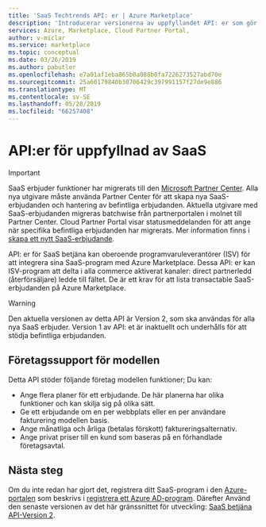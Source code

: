 ```yaml
---
title: 'SaaS Techtrends API: er | Azure Marketplace'
description: 'Introducerar versionerna av uppfyllandet API: er som gör det möjligt att integrera din SaaS och erbjuder med Azure Marketplace.'
services: Azure, Marketplace, Cloud Partner Portal,
author: v-miclar
ms.service: marketplace
ms.topic: conceptual
ms.date: 03/26/2019
ms.author: pabutler
ms.openlocfilehash: e7a01af1eba865b0a088b0fa7226273527abd70e
ms.sourcegitcommit: 25a60179840b30706429c397991157f27de9e886
ms.translationtype: MT
ms.contentlocale: sv-SE
ms.lasthandoff: 05/28/2019
ms.locfileid: "66257408"
---
```

# <a name="saas-fulfillment-apis"></a>API:er för uppfyllnad av SaaS

> [!IMPORTANT] 
> SaaS erbjuder funktioner har migrerats till den [Microsoft Partner Center](https://partner.microsoft.com/dashboard/directory).  Alla nya utgivare måste använda Partner Center för att skapa nya SaaS-erbjudanden och hantering av befintliga erbjudanden.  Aktuella utgivare med SaaS-erbjudanden migreras batchwise från partnerportalen i molnet till Partner Center.  Cloud Partner Portal visar statusmeddelanden för att ange när specifika befintliga erbjudanden har migrerats.
> Mer information finns i [skapa ett nytt SaaS-erbjudande](../../partner-center-portal/create-new-saas-offer.md).

API: er för SaaS betjäna kan oberoende programvaruleverantörer (ISV) för att integrera sina SaaS-program med Azure Marketplace. Dessa API: er kan ISV-program att delta i alla commerce aktiverat kanaler: direct partnerledd (återförsäljare) ledde till fältet.  De är ett krav för att lista transactable SaaS-erbjudanden på Azure Marketplace.

> [!WARNING]
> Den aktuella versionen av detta API är Version 2, som ska användas för alla nya SaaS erbjuder.  Version 1 av API: et är inaktuellt och underhålls för att stödja befintliga erbjudanden.


## <a name="business-model-support"></a>Företagssupport för modellen

Detta API stöder följande företag modellen funktioner; Du kan:

* Ange flera planer för ett erbjudande. De här planerna har olika funktioner och kan skilja sig på olika sätt.
* Ge ett erbjudande om en per webbplats eller en per användare fakturering modellen basis.
* Ange månatliga och årliga (betalas förskott) faktureringsalternativ.
* Ange privat priser till en kund som baseras på en förhandlade företagsavtal.


## <a name="next-steps"></a>Nästa steg

Om du inte redan har gjort det, registrera ditt SaaS-program i den [Azure-portalen](https://ms.portal.azure.com) som beskrivs i [registrera ett Azure AD-program](./cpp-saas-registration.md).  Därefter Använd den senaste versionen av det här gränssnittet för utveckling: [SaaS betjäna API-Version 2](./cpp-saas-fulfillment-api-v2.md).
